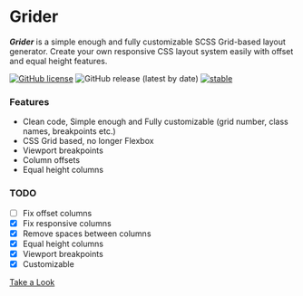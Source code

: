 # Grider
***Grider*** is a simple enough and fully customizable SCSS Grid-based layout generator. Create your own responsive CSS layout system easily with offset and equal height features.

[![GitHub license](https://img.shields.io/github/license/codeforms/Grider)](https://github.com/codeforms/Grider/blob/master/LICENSE)
![GitHub release (latest by date)](https://img.shields.io/github/v/release/codeforms/Grider)
[![stable](http://badges.github.io/stability-badges/dist/stable.svg)](https://github.com/codeforms/Grider/releases)

### Features
* Clean code, Simple enough and Fully customizable (grid number, class names, breakpoints etc.)
* CSS Grid based, no longer Flexbox
* Viewport breakpoints
* Column offsets
* Equal height columns

### TODO
- [ ] Fix offset columns
- [x] Fix responsive columns
- [x] Remove spaces between columns
- [x] Equal height columns
- [x] Viewport breakpoints
- [x] Customizable

[Take a Look](https://codepen.io/underlinewords/pen/pogooob)
